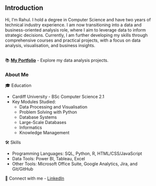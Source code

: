 <h2>Introduction</h2>
Hi, I’m Rahul. I hold a degree in Computer Science and have two years of technical industry experience. I am now transitioning into a data and business-oriented analysis role, where I aim to leverage data to inform strategic decisions. Currently, I am further developing my skills through comprehensive courses and practical projects, with a focus on data analysis, visualisation, and business insights.

<br>📚 <a href='https://github.com/rahul-singh0/portfolio/blob/main/README.md'><b>My Portfolio</b></a> - Explore my data analysis projects.

<h3>About Me</h3>

🎓 Education
- Cardiff University - BSc Computer Science 2.1
- Key Modules Studied: <br>
  - Data Processing and Visualisation<br>
  - Problem Solving with Python<br>
  - Database Systems<br>
  - Large-Scale Databases<br>
  - Informatics<br>
  - Knowledge Management

🛠️ Skills
- Programming Languages: SQL, Python, R, HTML/CSS/JavaScript
- Data Tools: Power BI, Tableau, Excel
- Other Tools: Microsoft Office Suite, Google Analytics, Jira, and Git/GitHub

👋 Connect with me -
<a href='https://www.linkedin.com/in/-rahul-singh/'>LinkedIn</a>
